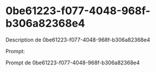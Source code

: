 # 0be61223-f077-4048-968f-b306a82368e4

Description de 0be61223-f077-4048-968f-b306a82368e4

Prompt:

Prompt de 0be61223-f077-4048-968f-b306a82368e4